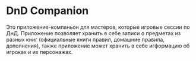 # DnD Companion
Это приложение-компаньон для мастеров, которые игровые сессии по ДнД. Приложение позволяет хранить в себе записи о предметах из разных книг (официальные книги правил, домашние правила, дополнения), также приложение может хранить в себе игформацию об игроках и их персонажах.
